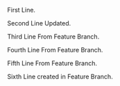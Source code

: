 First Line.

Second Line Updated.

Third Line From Feature Branch.

Fourth Line From Feature Branch.

Fifth Line From Feature Branch.

Sixth Line created in Feature Branch.
